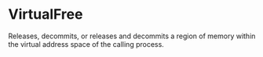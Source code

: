 # VirtualFree

Releases, decommits, or releases and decommits a region of memory within the virtual address space of the calling process.